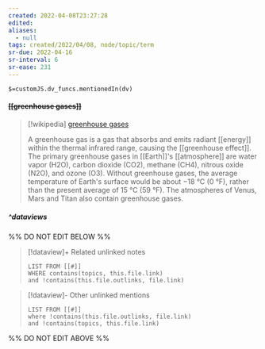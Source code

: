 ```yaml
---
created: 2022-04-08T23:27:28 
edited: 
aliases:
  - null
tags: created/2022/04/08, node/topic/term
sr-due: 2022-04-16
sr-interval: 6
sr-ease: 231
---
```

`$=customJS.dv_funcs.mentionedIn(dv)`

#### <s class="topic-title">[[greenhouse gases]]</s>

> [!wikipedia] [greenhouse gases](https://en.wikipedia.org/wiki/Greenhouse%20gas)
> 
> A greenhouse gas is a gas that absorbs and emits radiant [[energy]] within the thermal infrared range, causing the [[greenhouse effect]]. The primary greenhouse gases in [[Earth]]'s [[atmosphere]] are water vapor (H2O), carbon dioxide (CO2), methane (CH4), nitrous oxide (N2O), and ozone (O3). Without greenhouse gases, the average temperature of Earth's surface would be about −18 °C (0 °F), rather than the present average of 15 °C (59 °F). The atmospheres of Venus, Mars and Titan also contain greenhouse gases.
> 


##### ^dataviews

%% DO NOT EDIT BELOW %%
> [!dataview]+ Related unlinked notes
> ```dataview
> LIST FROM [[#]]
> WHERE contains(topics, this.file.link)
> and !contains(this.file.outlinks, file.link)
> ```
 
> [!dataview]- Other unlinked mentions
> ```dataview
> LIST FROM [[#]]
> where !contains(this.file.outlinks, file.link)
> and !contains(topics, this.file.link)
> ```

%% DO NOT EDIT ABOVE %%
